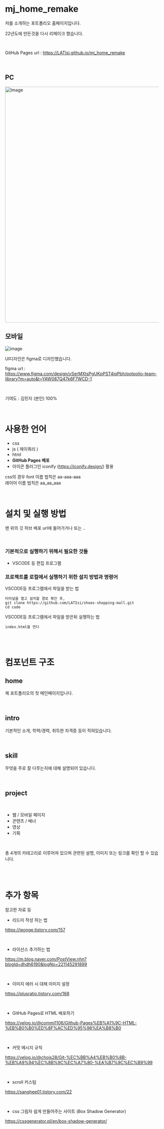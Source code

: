# mj_home_remake

저를 소개하는 포트폴리오 홈페이지입니다.

22년도에 만든것을 다시 리메이크 했습니다. 

</br>

GitHub Pages url : <a>https://LATIsi.github.io/mj_home_remake</a>

</br>

## PC
<img width="1378" height="773" alt="Image" src="https://github.com/user-attachments/assets/74e99deb-0773-438b-9400-399146bf7c7b" />


## 모바일

![image](https://user-images.githubusercontent.com/91597005/147817787-7ca30ba7-4476-4f1c-a2ac-22512f9d632f.png)



UI디자인은 figma로 디자인했습니다.

figma url : <a>https://www.figma.com/design/ySerMXtsPgUKpPST4iqPbh/potpolio-team-library?m=auto&t=YAW087Q47k6F7WCD-1</a>

</br>

기여도 : 김민지 (본인) 100%

</br>



# 사용한 언어

- css
- js ( 제이쿼리 )
- html
- **GitHub Pages 배포**
- 아이콘 플러그인 iconify (<a>https://iconify.design/</a>) 활용


css의 경우 font 이름 법칙은 aa-aaa-aaa <br>
레이어 이름 법칙은 aa_aa_aaa 

</br>

# 설치 및 실행 방법

맨 위의 깃 허브 배포 url에 들어가거나 또는 .. 

<br>

### 기본적으로 실행하기 위해서 필요한 것들
- VSCODE 등 편집 프로그램

### 프로젝트를 로컬에서 실행하기 위한 설치 방법과 명령어

VSCODE등 프로그램에서 파일을 받는 법
```
터미널을 열고 설치할 경로 확인 후,
git clone https://github.com/LATIsi/shoes-shopping-mall.git
cd code
```

VSCODE등 프로그램에서 파일을 받은뒤 실행하는 법
```
index.html을 연다
```

</br>

</br>

# 컴포넌트 구조

## home
제 포트폴리오의 첫 메인페이지입니다.


<br>


## intro

기본적인 소개, 학력/경력, 취득한 자격증 등이 적혀있습니다.


<br>


## skill

무엇을 주로 잘 다루는지에 대해 설명되어 있습니다.


<br>


## project

<br>

- 웹 / 모바일 페이지
- 콘텐츠 / 배너
- 영상
- 기획

<br>

총 4개의 카테고리로 이루어져 있으며 관련된 설명, 이미지 또는 링크를 확인 할 수 있습니다.

</br>


</br>


# 추가 항목

참고한 자료 등

- 리드미 작성 하는 법

<a>https://jeonge.tistory.com/157</a>

<br>

- 라이선스 추가하는 법

<a>https://m.blog.naver.com/PostView.nhn?blogId=dhdh6190&logNo=221145291899</a>
 
<br>

- 이미지 에러 시 대체 이미지 설정

<a>https://plusratio.tistory.com/168</a>

<br>


- GitHub Pages로 HTML 배포하기

<a>https://velog.io/@commi1106/Github-Pages%EB%A1%9C-HTML-%EB%B0%B0%ED%8F%AC%ED%95%98%EA%B8%B0</a>

<br>


- 커밋 메시지 규칙

<a>https://velog.io/@chojs28/Git-%EC%BB%A4%EB%B0%8B-%EB%A9%94%EC%8B%9C%EC%A7%80-%EA%B7%9C%EC%B9%99</a>

<br>

- scroll 커스텀 

<a>https://sanghee01.tistory.com/22</a>

<br>

- css 그림자 쉽게 만들어주는 사이트 (Box Shadow Generator)

<a>https://cssgenerator.pl/en/box-shadow-generator/</a>

<br>
